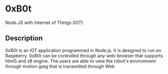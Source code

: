 # 0xB0t
Node.JS with Internet of Things (IOT)
## Description 
0xB0t is an IOT application programmed in Node.js. It is designed to run on Raspberry.
0xB0t can be controlled through any web-browser that supports html5 and v8 engine.
The users are able to view the robot's environment through motion-jpeg that is 
transmitted through Web 
